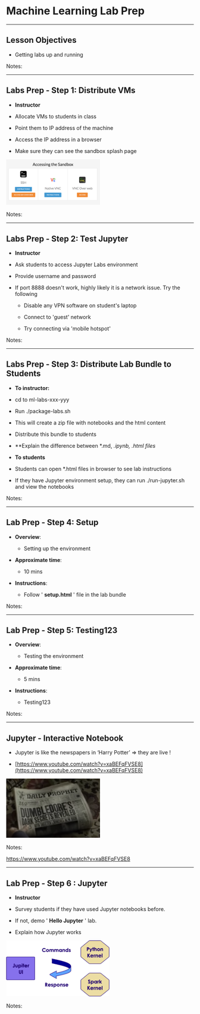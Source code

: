 # Machine Learning Lab Prep

---

## Lesson Objectives


 * Getting labs up and running

Notes:




---

## Labs Prep - Step 1: Distribute VMs


 *  **Instructor**

 * Allocate VMs to students in class

 * Point them to IP address of the machine

 * Access the IP address in a browser

 * Make sure they can see the sandbox splash page

<img src="../../assets/images/machine-learning/3rd-party/Machine-Learning-Lab-Prep-Labs-Prep-Step-1-Distribute-VMs-0.png" style="max-width:50%;"><!-- {"left" : 1.49, "top" : 3.53, "height" : 3.54, "width" : 7.28} -->


Notes:



---

## Labs Prep - Step 2: Test Jupyter


 *  **Instructor**

 * Ask students to access Jupyter Labs environment

 * Provide username and password

 * If port 8888 doesn't work, highly likely it is a network issue.  Try the following

     - Disable any VPN software on student's laptop

     - Connect to 'guest' network

     - Try connecting via 'mobile hotspot'

Notes:



---

## Labs Prep - Step 3: Distribute Lab Bundle to Students

 *  **To instructor:**

 * cd to  ml-labs-xxx-yyy

 * Run  ./package-labs.sh

 * This will create a zip file with notebooks and the html content

 * Distribute this bundle to students

 *  **Explain the difference between *.md, *.ipynb, *.html files**

 *  **To students**

 * Students can open *.html files in browser to see lab instructions

 * If they have Jupyter environment setup, they can run ./run-jupyter.sh and view the notebooks

Notes:



---

## Lab Prep - Step 4: Setup


 *  **Overview**: 
 
     - Setting up the environment

 *  **Approximate time**:
 
     - 10 mins

 *  **Instructions**: 
  
     - Follow  ' **setup.html** '  file in the lab bundle

Notes:




---

## Lab Prep - Step 5:  Testing123


 *  **Overview**: 
 
     - Testing the environment

 *  **Approximate time**: 
 
     - 5 mins

 *  **Instructions**:

     - Testing123

Notes:




---

## Jupyter - Interactive Notebook

 * Jupyter is like the newspapers in ‘Harry Potter’ => they are live !

 * [https://www.youtube.com/watch?v=xaBEFqFVSE8](https://www.youtube.com/watch?v=xaBEFqFVSE8)

<img src="../../assets/images/machine-learning/3rd-party/Machine-Learning-Lab-Prep-Jupyter-Interactive-Notebook-0.png" style="width:50%;"><!-- {"left" : 2.14, "top" : 2.63, "height" : 3.78, "width" : 5.98} -->



Notes:

https://www.youtube.com/watch?v=xaBEFqFVSE8


---

## Lab Prep - Step 6 : Jupyter


 *  **Instructor**

 * Survey students if they have used Jupyter notebooks before.

 * If not, demo ' **Hello Jupyter** ' lab.

 * Explain how Jupyter works

<img src="../../assets/images/machine-learning/Machine-Learning-Lab-Prep-Jupyter.png" style="width:55%;"><!-- {"left" : 2.07, "top" : 3.07, "height" : 3.3, "width" : 6.1} -->


Notes:
